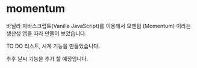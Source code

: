 # momentum
 바닐라 자바스크립트(Vanilla JavaScript)를 이용해서 모멘텀 (Momentum) 이라는 생산성 앱을 따라 만들어 보았습니다.

 TO DO 리스트, 시계 기능을 만들었습니다.
 
 추후 날씨 기능을 추가 할 예정입니다.